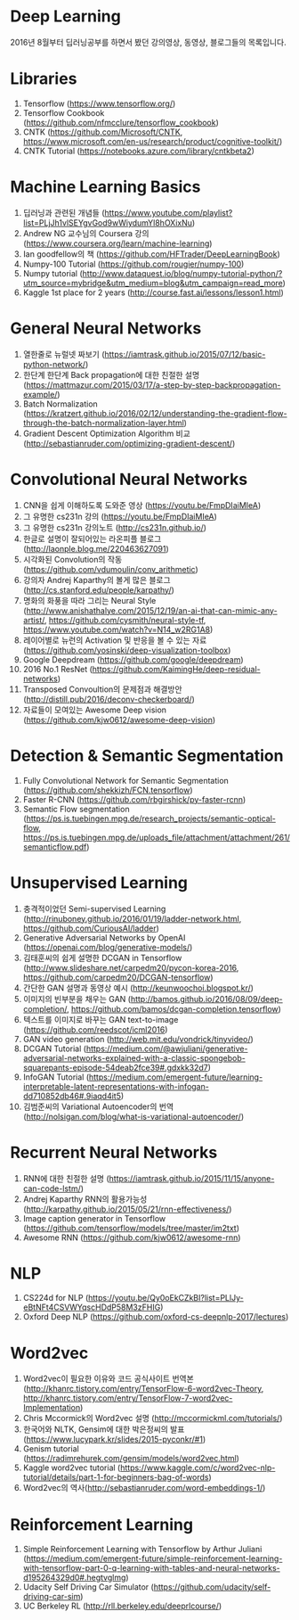 # Deep Learning
2016년 8월부터 딥러닝공부를 하면서 봤던 강의영상, 동영상, 블로그들의 목록입니다.

# Libraries

1. Tensorflow (https://www.tensorflow.org/)
2. Tensorflow Cookbook (https://github.com/nfmcclure/tensorflow_cookbook)
3. CNTK (https://github.com/Microsoft/CNTK, https://www.microsoft.com/en-us/research/product/cognitive-toolkit/)
4. CNTK Tutorial (https://notebooks.azure.com/library/cntkbeta2)

# Machine Learning Basics

1. 딥러닝과 관련된 개념들 (https://www.youtube.com/playlist?list=PLjJh1vlSEYgvGod9wWiydumYl8hOXixNu)
2. Andrew NG 교수님의 Coursera 강의 (https://www.coursera.org/learn/machine-learning)
3. Ian goodfellow의 책 (https://github.com/HFTrader/DeepLearningBook)
4. Numpy-100 Tutorial (https://github.com/rougier/numpy-100)
5. Numpy tutorial (http://www.dataquest.io/blog/numpy-tutorial-python/?utm_source=mybridge&utm_medium=blog&utm_campaign=read_more)
6. Kaggle 1st place for 2 years (http://course.fast.ai/lessons/lesson1.html)

# General Neural Networks

1. 열한줄로 뉴럴넷 짜보기 (https://iamtrask.github.io/2015/07/12/basic-python-network/)
2. 한단계 한단계 Back propagation에 대한 친절한 설명 (https://mattmazur.com/2015/03/17/a-step-by-step-backpropagation-example/)
3. Batch Normalization (https://kratzert.github.io/2016/02/12/understanding-the-gradient-flow-through-the-batch-normalization-layer.html)
4. Gradient Descent Optimization Algorithm 비교 (http://sebastianruder.com/optimizing-gradient-descent/)

# Convolutional Neural Networks

1. CNN을 쉽게 이해하도록 도와준 영상 (https://youtu.be/FmpDIaiMIeA)
2. 그 유명한 cs231n 강의 (https://youtu.be/FmpDIaiMIeA)
3. 그 유명한 cs231n 강의노트 (http://cs231n.github.io/)
4. 한글로 설명이 잘되어있는 라온피플 블로그 (http://laonple.blog.me/220463627091) 
5. 시각화된 Convolution의 작동 (https://github.com/vdumoulin/conv_arithmetic)
6. 강의자 Andrej Kaparthy의 볼게 많은 블로그 (http://cs.stanford.edu/people/karpathy/)
7. 명화의 화풍을 따라 그리는 Neural Style (http://www.anishathalye.com/2015/12/19/an-ai-that-can-mimic-any-artist/, https://github.com/cysmith/neural-style-tf, https://www.youtube.com/watch?v=N14_w2RG1A8)
8. 레이어별로 뉴런의 Activation 및 반응을 볼 수 있는 자료 (https://github.com/yosinski/deep-visualization-toolbox)
9. Google Deepdream (https://github.com/google/deepdream)
10. 2016 No.1 ResNet (https://github.com/KaimingHe/deep-residual-networks)
11. Transposed Convoultion의 문제점과 해결방안 (http://distill.pub/2016/deconv-checkerboard/) 
12. 자료들이 모여있는 Awesome Deep vision (https://github.com/kjw0612/awesome-deep-vision)

# Detection & Semantic Segmentation

1. Fully Convolutional Network for Semantic Segmentation (https://github.com/shekkizh/FCN.tensorflow)
2. Faster R-CNN (https://github.com/rbgirshick/py-faster-rcnn)
3. Semantic Flow segmentation (https://ps.is.tuebingen.mpg.de/research_projects/semantic-optical-flow, https://ps.is.tuebingen.mpg.de/uploads_file/attachment/attachment/261/semanticflow.pdf)

# Unsupervised Learning

1. 충격적이었던 Semi-supervised Learning (http://rinuboney.github.io/2016/01/19/ladder-network.html, https://github.com/CuriousAI/ladder)
2. Generative Adversarial Networks by OpenAI (https://openai.com/blog/generative-models/)
3. 김태훈씨의 쉽게 설명한 DCGAN in Tensorflow (http://www.slideshare.net/carpedm20/pycon-korea-2016, https://github.com/carpedm20/DCGAN-tensorflow)
4. 간단한 GAN 설명과 동영상 예시 (http://keunwoochoi.blogspot.kr/)
4. 이미지의 빈부분을 채우는 GAN (http://bamos.github.io/2016/08/09/deep-completion/, https://github.com/bamos/dcgan-completion.tensorflow)
5. 텍스트를 이미지로 바꾸는 GAN text-to-image (https://github.com/reedscot/icml2016)
6. GAN video generation (http://web.mit.edu/vondrick/tinyvideo/)
7. DCGAN Tutorial (https://medium.com/@awjuliani/generative-adversarial-networks-explained-with-a-classic-spongebob-squarepants-episode-54deab2fce39#.gdxkk32d7)
8. InfoGAN Tutorial (https://medium.com/emergent-future/learning-interpretable-latent-representations-with-infogan-dd710852db46#.9iaqd4it5)
9. 김범준씨의 Variational Autoencoder의 번역(http://nolsigan.com/blog/what-is-variational-autoencoder/)

# Recurrent Neural Networks

1. RNN에 대한 친절한 설명 (https://iamtrask.github.io/2015/11/15/anyone-can-code-lstm/)
2. Andrej Kaparthy RNN의 활용가능성 (http://karpathy.github.io/2015/05/21/rnn-effectiveness/)
3. Image caption generator in Tensorflow (https://github.com/tensorflow/models/tree/master/im2txt)
4. Awesome RNN (https://github.com/kjw0612/awesome-rnn)

# NLP

1. CS224d for NLP (https://youtu.be/Qy0oEkCZkBI?list=PLlJy-eBtNFt4CSVWYqscHDdP58M3zFHIG)
2. Oxford Deep NLP (https://github.com/oxford-cs-deepnlp-2017/lectures)

# Word2vec

1. Word2vec이 필요한 이유와 코드 공식사이트 번역본 (http://khanrc.tistory.com/entry/TensorFlow-6-word2vec-Theory, http://khanrc.tistory.com/entry/TensorFlow-7-word2vec-Implementation)
2. Chris Mccormick의 Word2vec 설명 (http://mccormickml.com/tutorials/)
3. 한국어와 NLTK, Gensim에 대한 박은정씨의 발표 (https://www.lucypark.kr/slides/2015-pyconkr/#1)
4. Genism tutorial (https://radimrehurek.com/gensim/models/word2vec.html)
5. Kaggle word2vec tutorial (https://www.kaggle.com/c/word2vec-nlp-tutorial/details/part-1-for-beginners-bag-of-words)
6. Word2vec의 역사(http://sebastianruder.com/word-embeddings-1/)

# Reinforcement Learning

1. Simple Reinforcement Learning with Tensorflow by Arthur Juliani (https://medium.com/emergent-future/simple-reinforcement-learning-with-tensorflow-part-0-q-learning-with-tables-and-neural-networks-d195264329d0#.hegtvglmg)
2. Udacity Self Driving Car Simulator (https://github.com/udacity/self-driving-car-sim)
3. UC Berkeley RL (http://rll.berkeley.edu/deeprlcourse/)

